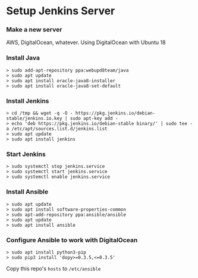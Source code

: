 # Setup Jenkins Server

### Make a new server

AWS, DigitalOcean, whatever. Using DigitalOcean with Ubuntu 18

### Install Java
```
> sudo add-apt-repository ppa:webupd8team/java
> sudo apt update
> sudo apt install oracle-java8-installer
> sudo apt install oracle-java8-set-default
```

### Install Jenkins
```
> cd /tmp && wget -q -O - https://pkg.jenkins.io/debian-stable/jenkins.io.key | sudo apt-key add -
> echo 'deb https://pkg.jenkins.io/debian-stable binary/' | sudo tee -a /etc/apt/sources.list.d/jenkins.list
> sudo apt update
> sudo apt install jenkins
```

### Start Jenkins
```
> sudo systemctl stop jenkins.service
> sudo systemctl start jenkins.service
> sudo systemctl enable jenkins.service
```

### Install Ansible
```
> sudo apt update
> sudo apt install software-properties-common
> sudo apt-add-repository ppa:ansible/ansible
> sudo apt update
> sudo apt install ansible
```

### Configure Ansible to work with DigitalOcean
```
> sudo apt install python3-pip
> sudo pip3 install 'dopy>=0.3.5,<=0.3.5'
```
Copy this repo's `hosts` to `/etc/ansible`
